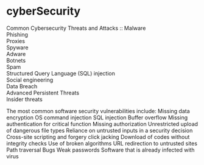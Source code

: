 # cyberSecurity

Common Cybersecurity Threats and Attacks ::
Malware<br/>
Phishing<br/>
Proxies<br/>
Spyware<br/>
Adware<br/>
Botnets<br/>
Spam<br/>
Structured Query Language (SQL) injection<br/>
Social engineering<br/>
Data Breach<br/>
Advanced Persistent Threats<br/>
Insider threats<br/>


The most common software security vulnerabilities include:
Missing data encryption
OS command injection
SQL injection
Buffer overflow
Missing authentication for critical function
Missing authorization
Unrestricted upload of dangerous file types
Reliance on untrusted inputs in a security decision
Cross-site scripting and forgery
click jacking
Download of codes without integrity checks
Use of broken algorithms
URL redirection to untrusted sites
Path traversal
Bugs
Weak passwords
Software that is already infected with virus

